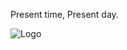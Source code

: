 Present time, 
Present day.

![Logo](https://images-wixmp-ed30a86b8c4ca887773594c2.wixmp.com/f/a0fbdbcd-f5f7-43f4-8774-700749f9edf6/d34rk5f-9de037ed-3282-4d95-bc4c-30abb2fed13e.jpg?token=eyJ0eXAiOiJKV1QiLCJhbGciOiJIUzI1NiJ9.eyJzdWIiOiJ1cm46YXBwOjdlMGQxODg5ODIyNjQzNzNhNWYwZDQxNWVhMGQyNmUwIiwiaXNzIjoidXJuOmFwcDo3ZTBkMTg4OTgyMjY0MzczYTVmMGQ0MTVlYTBkMjZlMCIsIm9iaiI6W1t7InBhdGgiOiJcL2ZcL2EwZmJkYmNkLWY1ZjctNDNmNC04Nzc0LTcwMDc0OWY5ZWRmNlwvZDM0cms1Zi05ZGUwMzdlZC0zMjgyLTRkOTUtYmM0Yy0zMGFiYjJmZWQxM2UuanBnIn1dXSwiYXVkIjpbInVybjpzZXJ2aWNlOmZpbGUuZG93bmxvYWQiXX0.If4xqrJ2auJgldKiG-tE8MuQH0Es7hurhL5M8ZIzhKQ)

